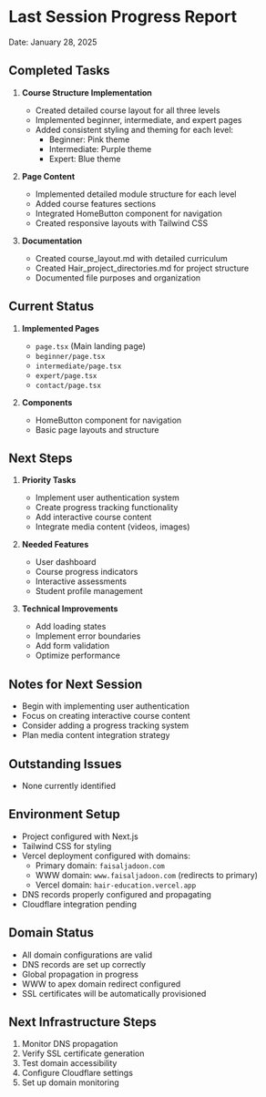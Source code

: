 # Last Session Progress Report
Date: January 28, 2025

## Completed Tasks

1. **Course Structure Implementation**
   - Created detailed course layout for all three levels
   - Implemented beginner, intermediate, and expert pages
   - Added consistent styling and theming for each level:
     - Beginner: Pink theme
     - Intermediate: Purple theme
     - Expert: Blue theme

2. **Page Content**
   - Implemented detailed module structure for each level
   - Added course features sections
   - Integrated HomeButton component for navigation
   - Created responsive layouts with Tailwind CSS

3. **Documentation**
   - Created course_layout.md with detailed curriculum
   - Created Hair_project_directories.md for project structure
   - Documented file purposes and organization

## Current Status

1. **Implemented Pages**
   - `page.tsx` (Main landing page)
   - `beginner/page.tsx`
   - `intermediate/page.tsx`
   - `expert/page.tsx`
   - `contact/page.tsx`

2. **Components**
   - HomeButton component for navigation
   - Basic page layouts and structure

## Next Steps

1. **Priority Tasks**
   - Implement user authentication system
   - Create progress tracking functionality
   - Add interactive course content
   - Integrate media content (videos, images)

2. **Needed Features**
   - User dashboard
   - Course progress indicators
   - Interactive assessments
   - Student profile management

3. **Technical Improvements**
   - Add loading states
   - Implement error boundaries
   - Add form validation
   - Optimize performance

## Notes for Next Session
- Begin with implementing user authentication
- Focus on creating interactive course content
- Consider adding a progress tracking system
- Plan media content integration strategy

## Outstanding Issues
- None currently identified

## Environment Setup
- Project configured with Next.js
- Tailwind CSS for styling
- Vercel deployment configured with domains:
  - Primary domain: `faisaljadoon.com`
  - WWW domain: `www.faisaljadoon.com` (redirects to primary)
  - Vercel domain: `hair-education.vercel.app`
- DNS records properly configured and propagating
- Cloudflare integration pending

## Domain Status
- All domain configurations are valid
- DNS records are set up correctly
- Global propagation in progress
- WWW to apex domain redirect configured
- SSL certificates will be automatically provisioned

## Next Infrastructure Steps
1. Monitor DNS propagation
2. Verify SSL certificate generation
3. Test domain accessibility
4. Configure Cloudflare settings
5. Set up domain monitoring
